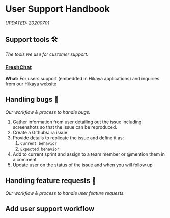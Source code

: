 # User Support Handbook

_UPDATED: 20200701_

## **Support tools 🛠**

_The tools we use for customer support._

### [FreshChat](https://hikaya.freshchat.com/)

**What:** For users support \(embedded in Hikaya applications\) and inquiries from our Hikaya website

## **Handling bugs** 🐛

_Our workflow & process to handle bugs._

1. Gather information from user detailing out the issue including screenshots so that the issue can be reproduced.
2. Create a Github/Jira issue
3. Provide details to replicate the issue and define it as:
   1. `Current behavior`
   2. `Expected behavior`
4. Add to current sprint and assign to a team member or @mention them in a comment
5. Update user on the status of the issue and when you will follow up

## **Handling feature requests** 📩

_Our workflow & process to handle user feature requests._

## Add user support workflow
![]()

